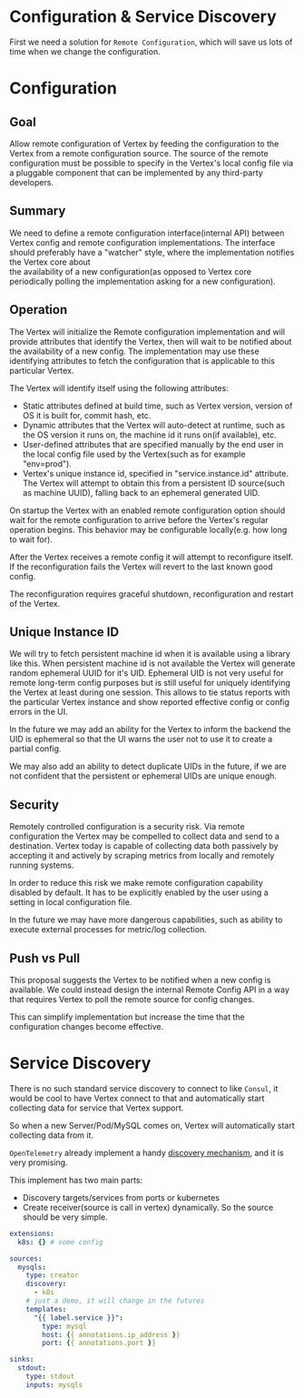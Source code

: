 # Configuration & Service Discovery

First we need a solution for `Remote Configuration`, which will save us lots of 
time when we change the configuration.

# Configuration
## Goal
Allow remote configuration of Vertex by feeding the configuration to the Vertex 
from a remote configuration source. The source of the remote configuration must 
be possible to specify in the Vertex's local config file via a pluggable component
that can be implemented by any third-party developers.

## Summary
We need to define a remote configuration interface(internal API) between Vertex 
config and remote configuration implementations. The interface should preferably 
have a "watcher" style, where the implementation notifies the Vertex core about  
the availability of a new configuration(as opposed to Vertex core periodically 
polling the implementation asking for a new configuration).

## Operation
The Vertex will initialize the Remote configuration implementation and will provide 
attributes that identify the Vertex, then will wait to be notified about the 
availability of a new config. The implementation may use these identifying attributes
to fetch the configuration that is applicable to this particular Vertex.

The Vertex will identify itself using the following attributes:
- Static attributes defined at build time, such as Vertex version, version of OS 
    it is built for, commit hash, etc.
- Dynamic attributes that the Vertex will auto-detect at runtime, such as the OS 
    version it runs on, the machine id it runs on(if available), etc.
- User-defined attributes that are specified manually by the end user in the local 
    config file used by the Vertex(such as for example "env=prod").
- Vertex's unique instance id, specified in "service.instance.id" attribute. The 
    Vertex will attempt to obtain this from a persistent ID source(such as machine 
    UUID), falling back to an ephemeral generated UID.

On startup the Vertex with an enabled remote configuration option should wait for the remote
configuration to arrive before the Vertex's regular operation begins. This behavior may be 
configurable locally(e.g. how long to wait for).

After the Vertex receives a remote config it will attempt to reconfigure itself. If the
reconfiguration fails the Vertex will revert to the last known good config.

The reconfiguration requires graceful shutdown, reconfiguration and restart of the Vertex.

## Unique Instance ID
We will try to fetch persistent machine id when it is available using a
library like this. When persistent machine id is not available the Vertex 
will generate random ephemeral UUID for it's UID. Ephemeral UID is not very 
useful for remote long-term config purposes but is still useful for uniquely
identifying the Vertex at least during one session. This allows to tie status
reports with the particular Vertex instance and show reported effective 
config or config errors in the UI.

In the future we may add an ability for the Vertex to inform the backend the 
UID is ephemeral so that the UI warns the user not to use it to create a
partial config.

We may also add an ability to detect duplicate UIDs in the future, if we are
not confident that the persistent or ephemeral UIDs are unique enough.

## Security
Remotely controlled configuration is a security risk. Via remote configuration 
the Vertex may be compelled to collect data and send to a destination. Vertex 
today is capable of collecting data both passively by accepting it and actively 
by scraping metrics from locally and remotely running systems.

In order to reduce this risk we make remote configuration capability disabled
by default. It has to be explicitly enabled by the user using a setting in
local configuration file.

In the future we may have more dangerous capabilities, such as ability to 
execute external processes for metric/log collection.

## Push vs Pull
This proposal suggests the Vertex to be notified when a new config is available. 
We could instead design the internal Remote Config API in a way that requires 
Vertex to poll the remote source for config changes.

This can simplify implementation but increase the time that the configuration 
changes become effective.

# Service Discovery
There is no such standard service discovery to connect to like `Consul`, it would 
be cool to have Vertex connect to that and automatically start collecting data for 
service that Vertex support.

So when a new Server/Pod/MySQL comes on, Vertex will automatically start collecting
data from it.

`OpenTelemetry` already implement a handy [discovery mechanism](https://github.com/open-telemetry/opentelemetry-collector-contrib/tree/main/receiver/receivercreator),
and it is very promising. 

This implement has two main parts:
- Discovery targets/services from ports or kubernetes
- Create receiver(source is call in vertex) dynamically. So the source should be 
      very simple.

```yaml
extensions:
  k8s: {} # some config

sources:
  mysqls:
    type: creator
    discovery: 
      - k8s
    # just a demo, it will change in the futures
    templates:
      "{{ label.service }}": 
        type: mysql
        host: {{ annotations.ip_address }}
        port: {{ annotations.port }}

sinks:
  stdout:
    type: stdout
    inputs: mysqls
```
